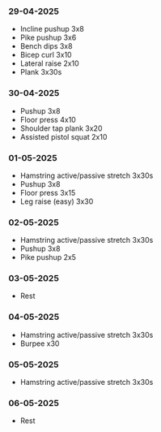 ### 29-04-2025
- Incline pushup 3x8
- Pike pushup 3x6
- Bench dips 3x8
- Bicep curl 3x10
- Lateral raise 2x10
- Plank 3x30s
### 30-04-2025
- Pushup 3x8
- Floor press 4x10
- Shoulder tap plank 3x20
- Assisted pistol squat 2x10
### 01-05-2025
- Hamstring active/passive stretch 3x30s
- Pushup 3x8
- Floor press 3x15
- Leg raise (easy) 3x30
### 02-05-2025
- Hamstring active/passive stretch 3x30s
- Pushup 3x8
- Pike pushup 2x5
### 03-05-2025
- Rest
### 04-05-2025
- Hamstring active/passive stretch 3x30s
- Burpee x30
### 05-05-2025
- Hamstring active/passive stretch 3x30s
### 06-05-2025
- Rest